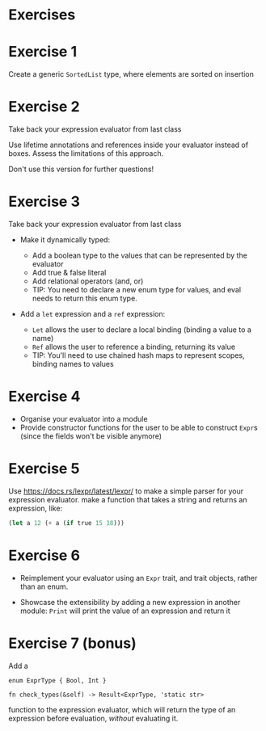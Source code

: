 Exercises
=========

# Exercise 1

Create a generic `SortedList` type, where elements are sorted on insertion

# Exercise 2

Take back your expression evaluator from last class

Use lifetime annotations and references inside your evaluator instead of boxes.
Assess the limitations of this approach.

Don't use this version for further questions!

# Exercise 3

Take back your expression evaluator from last class

* Make it dynamically typed:
    - Add a boolean type to the values that can be represented by the evaluator
    - Add true & false literal
    - Add relational operators (and, or)
    - TIP: You need to declare a new enum type for values, and eval needs to
      return this enum type.

* Add a `let` expression and a `ref` expression:
    - `Let` allows the user to declare a local binding (binding a value to a name)
    - `Ref` allows the user to reference a binding, returning its value
    - TIP: You'll need to use chained hash maps to represent scopes, binding
      names to values

# Exercise 4

* Organise your evaluator into a module
* Provide constructor functions for the user to be able to construct `Expr`s
  (since the fields won't be visible anymore)

# Exercise 5

Use https://docs.rs/lexpr/latest/lexpr/ to make a simple parser for your
expression evaluator. make a function that takes a string and returns an
expression, like:

```lisp
(let a 12 (+ a (if true 15 18)))
```

# Exercise 6

* Reimplement your evaluator using an `Expr` trait, and trait objects, rather
than an enum.

* Showcase the extensibility by adding a new expression in another module:
  `Print` will print the value of an expression and return it


# Exercise 7 (bonus)

Add a

```
enum ExprType { Bool, Int }

fn check_types(&self) -> Result<ExprType, 'static str>
```

function to the expression evaluator, which will return the type of an expression before evaluation, *without* evaluating it.
